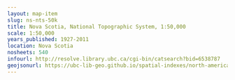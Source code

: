 ```yaml
---
layout: map-item
slug: ns-nts-50k
title: Nova Scotia, National Topographic System, 1:50,000
scale: 1:50,000
years_published: 1927-2011
location: Nova Scotia
nosheets: 540
infourl: http://resolve.library.ubc.ca/cgi-bin/catsearch?bid=6538787
geojsonurl: https://ubc-lib-geo.github.io/spatial-indexes/north-america/canada_novaScotia_50k_nts.geojson
---
```


